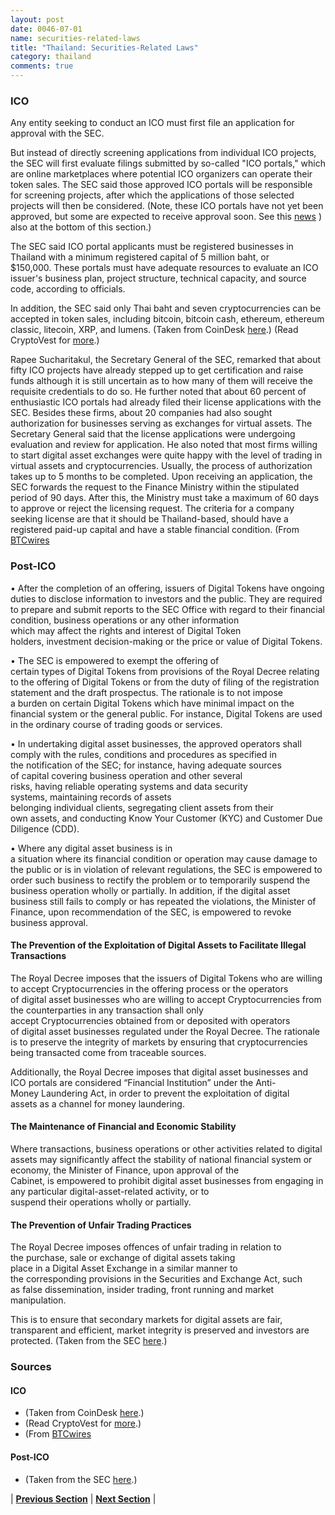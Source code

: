 ```yaml
---
layout: post
date: 0046-07-01
name: securities-related-laws
title: "Thailand: Securities-Related Laws"
category: thailand
comments: true
---
```


### ICO
Any entity seeking to conduct an ICO must first file an application for approval with the SEC.

But instead of directly screening applications from individual ICO projects, the SEC will first evaluate filings submitted by so-called "ICO portals," which are online marketplaces where potential ICO organizers can operate their token sales. The SEC said those approved ICO portals will be responsible for screening projects, after which the applications of those selected projects will then be considered. (Note, these ICO portals have not yet been approved, but some are expected to receive approval soon. See this [news](https://www.btcwires.com/c-buzz/icos-are-lining-up-outside-the-thai-sec/)
) also at the bottom of this section.)

The SEC said ICO portal applicants must be registered businesses in Thailand with a minimum registered capital of 5 million baht, or $150,000. These portals must have adequate resources to evaluate an ICO issuer's business plan, project structure, technical capacity, and source code, according to officials.

In addition, the SEC said only Thai baht and seven cryptocurrencies can be accepted in token sales, including bitcoin, bitcoin cash, ethereum, ethereum classic, litecoin, XRP, and lumens.
(Taken from CoinDesk [here](https://www.coindesk.com/thailand-sec-reveals-deadline-for-enacting-ico-licensing-rule/).)
(Read CryptoVest for [more](https://cryptovest.com/news/thai-crypto-regulation-to-start-in-mid-july/).)

Rapee Sucharitakul, the Secretary General of the SEC, remarked that about fifty ICO projects have already stepped up to get certification and raise funds although it is still uncertain as to how many of them will receive the requisite credentials to do so. He further noted that about 60 percent of enthusiastic ICO portals had already filed their license applications with the SEC. Besides these firms, about 20 companies had also sought authorization for businesses serving as exchanges for virtual assets.
The Secretary General said that the license applications were undergoing evaluation and review for application. He also noted that most firms willing to start digital asset exchanges were quite happy with the level of trading in virtual assets and cryptocurrencies.
Usually, the process of authorization takes up to 5 months to be completed. Upon receiving an application, the SEC forwards the request to the Finance Ministry within the stipulated period of 90 days. After this, the Ministry must take a maximum of 60 days to approve or reject the licensing request. The criteria for a company seeking license are that it should be Thailand-based, should have a registered paid-up capital and have a stable financial condition.
(From [BTCwires](https://www.btcwires.com/c-buzz/icos-are-lining-up-outside-the-thai-sec/)

### Post-ICO
• After the completion of an offering, issuers of Digital Tokens have ongoing duties to disclose information to investors and the public. They are required to prepare and submit reports to the SEC Office with regard to their financial condition, business operations or any other information which may affect the rights and interest of Digital Token holders, investment decision-making or the price or value of Digital Tokens.

• The SEC is empowered to exempt the offering of certain types of Digital Tokens from provisions of the Royal Decree relating to the offering of Digital Tokens or from the duty of filing of the registration statement and the draft prospectus. The rationale is to not impose a burden on certain Digital Tokens which have minimal impact on the financial system or the general public. For instance, Digital Tokens are used in the ordinary course of trading goods or services.

• In undertaking digital asset businesses, the approved operators shall comply with the rules, conditions and procedures as specified in the notification of the SEC; for instance, having adequate sources of capital covering business operation and other several risks, having reliable operating systems and data security systems, maintaining records of assets belonging individual clients, segregating client assets from their own assets, and conducting Know Your Customer (KYC) and Customer Due Diligence (CDD).

• Where any digital asset business is in a situation where its financial condition or operation may cause damage to the public or is in violation of relevant regulations, the SEC is empowered to order such business to rectify the problem or to temporarily suspend the business operation wholly or partially. In addition, if the digital asset business still fails to comply or has repeated the violations, the Minister of Finance, upon recommendation of the SEC, is empowered to revoke business approval.

#### The Prevention of the Exploitation of Digital Assets to Facilitate Illegal Transactions
The Royal Decree imposes that the issuers of Digital Tokens who are willing to accept Cryptocurrencies in the offering process or the operators of digital asset businesses who are willing to accept Cryptocurrencies from the counterparties in any transaction shall only accept Cryptocurrencies obtained from or deposited with operators of digital asset businesses regulated under the Royal Decree. The rationale is to preserve the integrity of markets by ensuring that cryptocurrencies being transacted come from traceable sources.

Additionally, the Royal Decree imposes that digital asset businesses and ICO portals are considered “Financial Institution” under the Anti-Money Laundering Act, in order to prevent the exploitation of digital assets as a channel for money laundering.

#### The Maintenance of Financial and Economic Stability 
Where transactions, business operations or other activities related to digital assets may significantly affect the stability of national financial system or economy, the Minister of Finance, upon approval of the Cabinet, is empowered to prohibit digital asset businesses from engaging in any particular digital-asset-related activity, or to suspend their operations wholly or partially.

#### The Prevention of Unfair Trading Practices
The Royal Decree imposes offences of unfair trading in relation to the purchase, sale or exchange of digital assets taking place in a Digital Asset Exchange in a similar manner to the corresponding provisions in the Securities and Exchange Act, such as false dissemination, insider trading, front running and market manipulation.

This is to ensure that secondary markets for digital assets are fair, transparent and efficient, market integrity is preserved and investors are protected.
(Taken from the SEC [here](https://www.sec.or.th/TH/SECInfo/LawsRegulation/Documents/Act_Royal_Enactment/enactment_digital_2561_summary_en.pdf).)

### Sources

#### ICO
- (Taken from CoinDesk [here](https://www.coindesk.com/thailand-sec-reveals-deadline-for-enacting-ico-licensing-rule/).)
- (Read CryptoVest for [more](https://cryptovest.com/news/thai-crypto-regulation-to-start-in-mid-july/).)
- (From [BTCwires](https://www.btcwires.com/c-buzz/icos-are-lining-up-outside-the-thai-sec/)

#### Post-ICO
- (Taken from the SEC [here](https://www.sec.or.th/TH/SECInfo/LawsRegulation/Documents/Act_Royal_Enactment/enactment_digital_2561_summary_en.pdf).)




| **[Previous Section](https://neo-project.github.io/global-blockchain-compliance-hub//thailand/thailand-laws-token-sales.html)** | **[Next Section](https://neo-project.github.io/global-blockchain-compliance-hub//thailand/thailand-privacy-and-data-protection.html)** |
